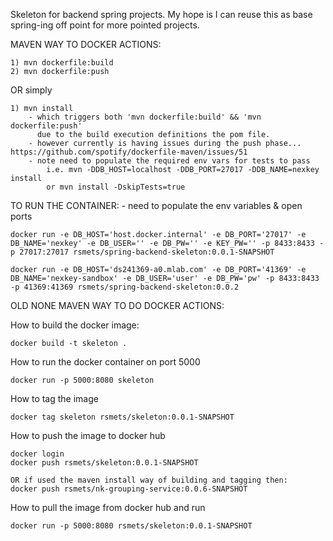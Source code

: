 Skeleton for backend spring projects. My hope is I can reuse this as base spring-ing off point for more pointed projects.

MAVEN WAY TO DOCKER ACTIONS:

    1) mvn dockerfile:build
    2) mvn dockerfile:push

   OR simply

    1) mvn install
        - which triggers both 'mvn dockerfile:build' && 'mvn dockerfile:push'
          due to the build execution definitions the pom file.
        - however currently is having issues during the push phase... https://github.com/spotify/dockerfile-maven/issues/51
        - note need to populate the required env vars for tests to pass
            i.e. mvn -DDB_HOST=localhost -DDB_PORT=27017 -DDB_NAME=nexkey install 
            or mvn install -DskipTests=true

TO RUN THE CONTAINER:
    - need to populate the env variables & open ports
    
    docker run -e DB_HOST='host.docker.internal' -e DB_PORT='27017' -e DB_NAME='nexkey' -e DB_USER='' -e DB_PW='' -e KEY_PW='' -p 8433:8433 -p 27017:27017 rsmets/spring-backend-skeleton:0.0.1-SNAPSHOT
    
    docker run -e DB_HOST='ds241369-a0.mlab.com' -e DB_PORT='41369' -e DB_NAME='nexkey-sandbox' -e DB_USER='user' -e DB_PW='pw' -p 8433:8433 -p 41369:41369 rsmets/spring-backend-skeleton:0.0.2

OLD NONE MAVEN WAY TO DO DOCKER ACTIONS:

How to build the docker image:

    docker build -t skeleton .

How to run the docker container on port 5000

    docker run -p 5000:8080 skeleton

How to tag the image

    docker tag skeleton rsmets/skeleton:0.0.1-SNAPSHOT

How to push the image to docker hub

    docker login
    docker push rsmets/skeleton:0.0.1-SNAPSHOT
    
    OR if used the maven install way of building and tagging then:
    docker push rsmets/nk-grouping-service:0.0.6-SNAPSHOT

How to pull the image from docker hub and run

    docker run -p 5000:8080 rsmets/skeleton:0.0.1-SNAPSHOT

